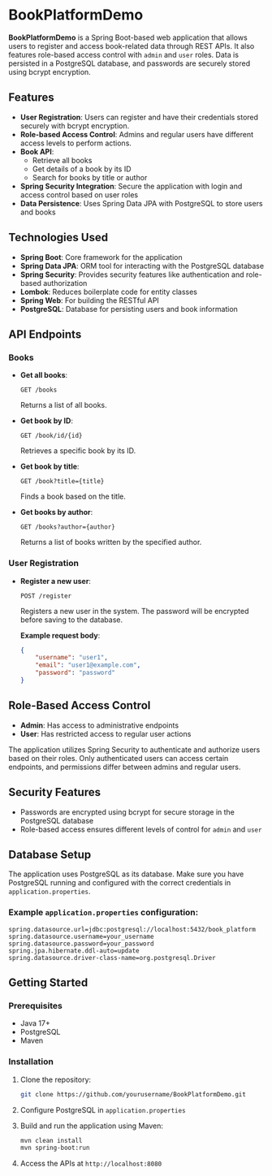 # BookPlatformDemo

**BookPlatformDemo** is a Spring Boot-based web application that allows users to register and access book-related data through REST APIs. It also features role-based access control with `admin` and `user` roles. Data is persisted in a PostgreSQL database, and passwords are securely stored using bcrypt encryption.

## Features

- **User Registration**: Users can register and have their credentials stored securely with bcrypt encryption.
- **Role-based Access Control**: Admins and regular users have different access levels to perform actions.
- **Book API**:
  - Retrieve all books
  - Get details of a book by its ID
  - Search for books by title or author
- **Spring Security Integration**: Secure the application with login and access control based on user roles
- **Data Persistence**: Uses Spring Data JPA with PostgreSQL to store users and books

## Technologies Used

- **Spring Boot**: Core framework for the application
- **Spring Data JPA**: ORM tool for interacting with the PostgreSQL database
- **Spring Security**: Provides security features like authentication and role-based authorization
- **Lombok**: Reduces boilerplate code for entity classes
- **Spring Web**: For building the RESTful API
- **PostgreSQL**: Database for persisting users and book information

## API Endpoints

### Books

- **Get all books**:
  ```
  GET /books
  ```
  Returns a list of all books.

- **Get book by ID**:
  ```
  GET /book/id/{id}
  ```
  Retrieves a specific book by its ID.

- **Get book by title**:
  ```
  GET /book?title={title}
  ```
  Finds a book based on the title.

- **Get books by author**:
  ```
  GET /books?author={author}
  ```
  Returns a list of books written by the specified author.

### User Registration

- **Register a new user**:
  ```
  POST /register
  ```
  Registers a new user in the system. The password will be encrypted before saving to the database.

  **Example request body**:
  ```json
  {
      "username": "user1",
      "email": "user1@example.com",
      "password": "password"
  }
  ```

## Role-Based Access Control

- **Admin**: Has access to administrative endpoints
- **User**: Has restricted access to regular user actions

The application utilizes Spring Security to authenticate and authorize users based on their roles. Only authenticated users can access certain endpoints, and permissions differ between admins and regular users.

## Security Features

- Passwords are encrypted using bcrypt for secure storage in the PostgreSQL database
- Role-based access ensures different levels of control for `admin` and `user`

## Database Setup

The application uses PostgreSQL as its database. Make sure you have PostgreSQL running and configured with the correct credentials in `application.properties`.

### Example `application.properties` configuration:

```properties
spring.datasource.url=jdbc:postgresql://localhost:5432/book_platform
spring.datasource.username=your_username
spring.datasource.password=your_password
spring.jpa.hibernate.ddl-auto=update
spring.datasource.driver-class-name=org.postgresql.Driver
```

## Getting Started

### Prerequisites

- Java 17+
- PostgreSQL
- Maven

### Installation

1. Clone the repository:
   ```bash
   git clone https://github.com/yourusername/BookPlatformDemo.git
   ```

2. Configure PostgreSQL in `application.properties`

3. Build and run the application using Maven:
   ```bash
   mvn clean install
   mvn spring-boot:run
   ```

4. Access the APIs at `http://localhost:8080`
